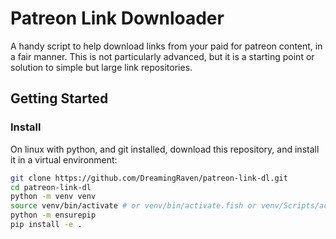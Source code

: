 # Patreon Link Downloader

A handy script to help download links from your paid for patreon content, in a fair manner.
This is not particularly advanced, but it is a starting point or solution to simple but large link repositories.

## Getting Started

### Install

On linux with python, and git installed, download this repository, and install it in a virtual environment:

```bash
git clone https://github.com/DreamingRaven/patreon-link-dl.git
cd patreon-link-dl
python -m venv venv
source venv/bin/activate # or venv/bin/activate.fish or venv/Scripts/activate.zsh
python -m ensurepip
pip install -e .
```
